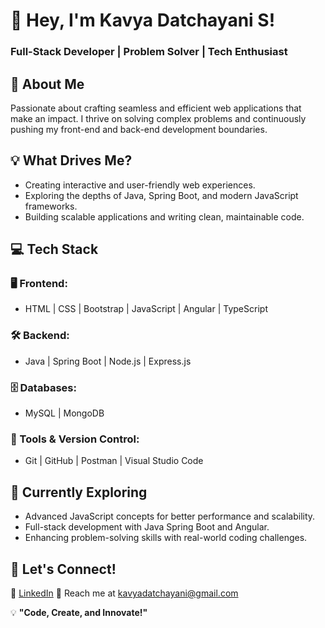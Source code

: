 # 🚀 Hey, I'm Kavya Datchayani S!  
### Full-Stack Developer | Problem Solver | Tech Enthusiast  

## 🌟 About Me  
Passionate about crafting seamless and efficient web applications that make an impact. I thrive on solving complex problems and continuously pushing my front-end and back-end development boundaries.  

## 💡 What Drives Me?  
- Creating interactive and user-friendly web experiences.  
- Exploring the depths of Java, Spring Boot, and modern JavaScript frameworks.  
- Building scalable applications and writing clean, maintainable code.  

## 💻 Tech Stack  
### 🖥️ Frontend:  
- HTML | CSS | Bootstrap | JavaScript | Angular | TypeScript  

### 🛠️ Backend:  
- Java | Spring Boot | Node.js | Express.js  

### 🗄️ Databases:  
- MySQL | MongoDB  

### 🔧 Tools & Version Control:  
- Git | GitHub | Postman | Visual Studio Code  

## 🚀 Currently Exploring  
- Advanced JavaScript concepts for better performance and scalability.  
- Full-stack development with Java Spring Boot and Angular.  
- Enhancing problem-solving skills with real-world coding challenges.  

## 📢 Let's Connect!  
📌 [LinkedIn](https://www.linkedin.com/in/kavyadatchayani/)
📩 Reach me at [kavyadatchayani@gmail.com](mailto:kavyadatchayani@gmail.com)  

💡 **"Code, Create, and Innovate!"**  
